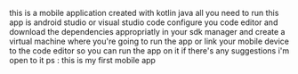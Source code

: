 this is a mobile application created with kotlin java
all you need to run this app is android studio or visual studio code 
configure you code editor and download the dependencies appropriatly in your sdk manager and create a virtual machine where you're going to run the app or link your mobile device to the code editor so you can run the app on it
if there's any suggestions i'm open to it
ps : this is my first mobile app 
